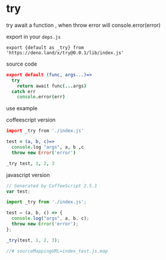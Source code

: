 <!-- 本文件由 ./readme.make.md 自动生成，请不要直接修改此文件 -->

# try 

try await a function , when throw error will console.error(error)

export in your `deps.js`

```
export {default as _try} from 'https://deno.land/x/try@0.0.1/lib/index.js'
```

source code

```coffee
export default (func, args...)=>
  try
    return await func(...args)
  catch err
    console.error(err)

```

use example

coffeescript version

```coffee
import _try from './index.js'

test = (a, b, c)=>
  console.log "args", a, b ,c
  throw new Error('error')

_try test, 1, 2, 3

```


javascript version

```javascript
// Generated by CoffeeScript 2.5.1
var test;

import _try from './index.js';

test = (a, b, c) => {
  console.log("args", a, b, c);
  throw new Error('error');
};

_try(test, 1, 2, 3);

//# sourceMappingURL=index_test.js.map

```

